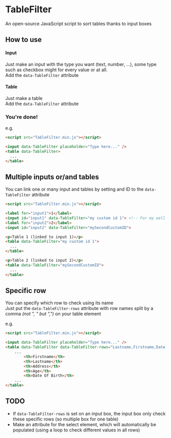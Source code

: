 # TableFilter
An open-source JavaScript script to sort tables thanks to input boxes

## How to use

#### Input

Just make an input with the type you want (text, number, ...), some type such as checkbox might for every value or at all.<br />
Add the `data-TableFilter` attribute

#### Table

Just make a table<br />
Add the `data-TableFilter` attribute

### You're done!

e.g.
```html
<script src="TableFilter.min.js"></script>

<input data-TableFilter placeholder="Type here..." />
<table data-TableFilter>
  ...
</table>
```

## Multiple inputs or/and tables

You can link one or many input and tables by setting and ID to the `data-TableFilter` attribute

```html
<script src="TableFilter.min.js"></script>

<label for="input1">1</label>
<input id="input1" data-TableFilter="my custom id 1"> <!-- For my well being, please don't put this type of ID -->
<label for="input2">2</label>
<input id="input2" data-TableFilter="mySecondCustomID">

<p>Table 1 (linked to input 1)</p>
<table data-TableFilter="my custom id 1">
  ...
</table> 

<p>Table 2 (linked to input 2)</p>
<table data-TableFilter="mySecondCustomID">
  ...
</table>
```

## Specific row

You can specify which row to check using its name<br />
Just put the `data-TableFilter-rows` attribute with row names split by a comma _(not ", " but ",")_ on your table element

e.g.
```html
<script src="TableFilter.min.js"></script>

<input data-TableFilter placeholder="Type here..." />
<table data-TableFilter data-TableFilter-rows="Lastname,Firstname,Date Of Birth">
    ...
        <th>Firstname</th>
        <th>Lastname</th>
        <th>Address</th>
        <th>Age</th>
        <th>Date Of Birth</th>
    ...
</table>
```

## TODO

- If `data-TableFilter-rows` is set on an input box, the input box only check these specific rows (so multiple box for one table)
- Make an attribute for the select element, which will automatically be populated (using a loop to check different values in all rows)

